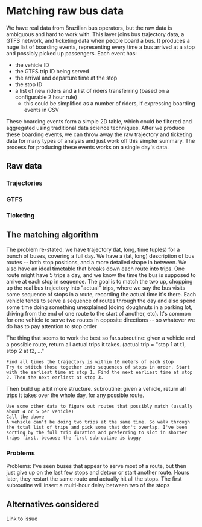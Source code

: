 # Matching raw bus data

We have real data from Brazilian bus operators, but the raw data is ambiguous and hard to work with. This layer joins bus trajectory data, a GTFS network, and ticketing data when people board a bus. It produces a huge list of boarding events, representing every time a bus arrived at a stop and possibly picked up passengers. Each event has:

- the vehicle ID
- the GTFS trip ID being served
- the arrival and departure time at the stop
- the stop ID
- a list of new riders and a list of riders transferring (based on a configurable 2 hour rule)
  - this could be simplified as a number of riders, if expressing boarding events in CSV

These boarding events form a simple 2D table, which could be filtered and aggregated using traditional data science techniques. After we produce these boarding events, we can throw away the raw trajectory and ticketing data for many types of analysis and just work off this simpler summary. The process for producing these events works on a single day's data.

## Raw data

### Trajectories

### GTFS

### Ticketing

## The matching algorithm

The problem re-stated: we have trajectory (lat, long, time tuples) for a bunch of buses, covering a full day. We have a (lat, long) description of bus routes -- both stop positions, and a more detailed shape in between. We also have an ideal timetable that breaks down each route into trips. One route might have 5 trips a day, and we know the time the bus is supposed to arrive at each stop in sequence. The goal is to match the two up, chopping up the real bus trajectory into "actual" trips, where we say the bus visits some sequence of stops in a route, recording the actual time it's there. Each vehicle tends to serve a sequence of routes through the day and also spend some time doing something unexplained (doing doughnuts in a parking lot, driving from the end of one route to the start of another, etc). It's common for one vehicle to serve two routes in opposite directions -- so whatever we do has to pay attention to stop order

The thing that seems to work the best so far.subroutine: given a vehicle and a possible route, return all actual trips it takes.  (actual trip = "stop 1 at t1, stop 2 at t2, ..."

    Find all times the trajectory is within 10 meters of each stop
    Try to stitch those together into sequences of stops in order. Start with the earliest time at stop 1. Find the next earliest time at stop 2. Then the next earliest at stop 3.

Then build up a bit more structure. subroutine: given a vehicle, return all trips it takes over the whole day, for any possible route.

    Use some other data to figure out routes that possibly match (usually about 4 or 5 per vehicle)
    Call the above
    A vehicle can't be doing two trips at the same time. So walk through the total list of trips and pick some that don't overlap. I've been sorting by the full trip duration and preferring to slot in shorter trips first, because the first subroutine is buggy

### Problems

Problems: I've seen buses that appear to serve most of a route, but then just give up on the last few stops and detour or start another route. Hours later, they restart the same route and actually hit all the stops. The first subroutine will insert a multi-hour delay between two of the stops

## Alternatives considered

Link to issue
